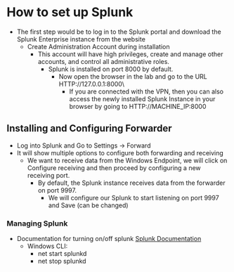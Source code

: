 # How to set up Splunk

* The first step would be to log in to the Splunk portal and download the Splunk Enterprise instance from the website
  * Create Administration Account during installation
    * This account will have high privileges, create and manage other accounts, and control all administrative roles.
      * Splunk is installed on port 8000 by default.
        * Now open the browser in the lab and go to the URL HTTP://127.0.0.1:8000\
          * If you are connected with the VPN, then you can also access the newly installed Splunk Instance in your browser by going to  HTTP://MACHINE_IP:8000

## Installing and Configuring Forwarder

* Log into Splunk and Go to Settings -> Forward
* It will show multiple options to configure both forwarding and receiving
  * We want to receive data from the Windows Endpoint, we will click on Configure receiving and then proceed by configuring a new receiving port.
    * By default, the Splunk instance receives data from the forwarder on port 9997.
      * We will configure our Splunk to start listening on port 9997 and Save (can be changed)

### Managing Splunk

* Documentation for turning on/off splunk [Splunk Documentation](<https://docs.splunk.com/Documentation/Splunk/latest/Admin/StartSplunk>)
  * Windows CLI:
    * net start splunkd
    * net stop splunkd
